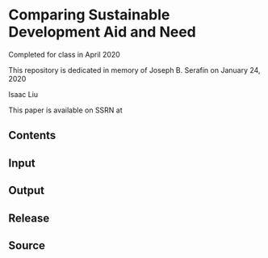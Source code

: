 # Comparing Sustainable Development Aid and Need

Completed for class in April 2020

This repository is dedicated in memory of Joseph B. Serafin on January 24, 2020

Isaac Liu

This paper is available on SSRN at

## Contents

## Input

## Output

## Release

## Source
